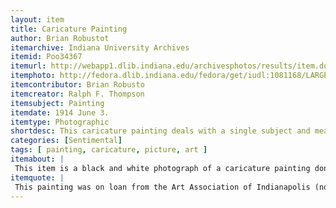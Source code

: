 ```yaml
---
layout: item
title: Caricature Painting 
author: Brian Robustot
itemarchive: Indiana University Archives 
itemid: Poo34367
itemurl: http://webapp1.dlib.indiana.edu/archivesphotos/results/item.do?itemId=P0034367&searchId=0&searchResultIndex=1
itemphoto: http://fedora.dlib.indiana.edu/fedora/get/iudl:1081168/LARGE
itemcontributor: Brian Robusto
itemcreator: Ralph F. Thompson
itemsubject: Painting 
itemdate: 1914 June 3.
itemtype: Photographic 
shortdesc: This caricature painting deals with a single subject and means to exaggerate features and distinctions of the individual
categories: [Sentimental]
tags: [ painting, caricature, picture, art ]
itemabout: |
 This item is a black and white photograph of a caricature painting done by Ralph F. Thompson of Thomas Hart Benson, a historically famous painter. The caricature painting has a serious tone, noted from Benson's earnest facial expression, but has hints of irony and comedic overtones. Benson's muscles are a main subject of the caricature exaggeration, and he appears holding an axe. A painting of Benson's own typical design (pre-industrial cabins) sits in the background. 
itemquote: |
 This painting was on loan from the Art Association of Indianapolis (now the Indianapolis Museum of Art).
---
```

